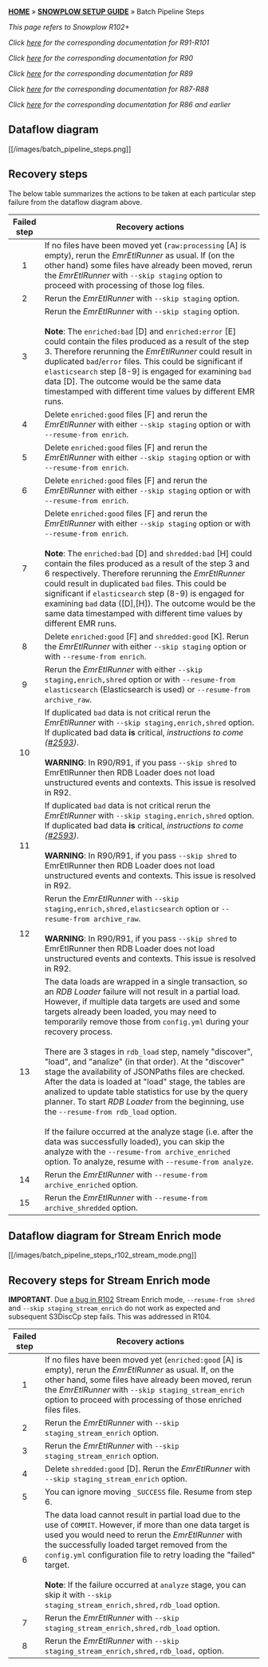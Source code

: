 [**HOME**](Home) » [**SNOWPLOW SETUP GUIDE**](Setting-up-Snowplow) » Batch Pipeline Steps

*This page refers to Snowplow R102+*

*Click [here](Batch-pipeline-steps-r91) for the corresponding documentation for R91-R101*

*Click [here](Batch-pipeline-steps-r90) for the corresponding documentation for R90*

*Click [here](Batch-pipeline-steps-r89) for the corresponding documentation for R89*

*Click [here](Batch-pipeline-steps-r87) for the corresponding documentation for R87-R88*

*Click [here](Batch-pipeline-steps-r86) for the corresponding documentation for R86 and earlier*

## Dataflow diagram

[[/images/batch_pipeline_steps.png]]

## Recovery steps

The below table summarizes the actions to be taken at each particular step failure from the dataflow diagram above.

Failed step | Recovery actions
:---:|---
 1 | If no files have been moved yet (`raw:processing` [A] is empty), rerun the *EmrEtlRunner* as usual. If (on the other hand) some files have already been moved, rerun the *EmrEtlRunner* with `--skip staging` option to proceed with processing of those log files.
 2 | Rerun the *EmrEtlRunner* with `--skip staging` option.|
 3 | Rerun the *EmrEtlRunner* with `--skip staging` option.<br><br>**Note**: The `enriched:bad` [D] and `enriched:error` [E] could contain the files produced as a result of the step 3. Therefore rerunning the *EmrEtlRunner* could result in duplicated `bad`/`error` files. This could be significant if `elasticsearch` step [8-9] is engaged for examining `bad` data [D]. The outcome would be the same data timestamped with different time values by different EMR runs.
 4 | Delete `enriched:good` files [F] and rerun the *EmrEtlRunner* with either `--skip staging` option or with `--resume-from enrich`.
 5 | Delete `enriched:good` files [F] and rerun the *EmrEtlRunner* with either `--skip staging` option or with `--resume-from enrich`.
 6 | Delete `enriched:good` files [F] and rerun the *EmrEtlRunner* with either `--skip staging` option or with `--resume-from enrich`.
 7 | Delete `enriched:good` files [F] and rerun the *EmrEtlRunner* with either `--skip staging` option or with `--resume-from enrich`.<br><br>**Note**: The `enriched:bad` [D] and `shredded:bad` [H] could contain the files produced as a result of the step 3 and 6 respectively. Therefore rerunning the *EmrEtlRunner* could result in duplicated `bad` files. This could be significant if `elasticsearch` step (8-9) is engaged for examining `bad` data ([D],[H]). The outcome would be the same data timestamped with different time values by different EMR runs.
 8 | Delete `enriched:good` [F] and `shredded:good` [K]. Rerun the *EmrEtlRunner* with either `--skip staging` option or with `--resume-from enrich`.
 9 | Rerun the *EmrEtlRunner* with either `--skip staging,enrich,shred` option or with `--resume-from elasticsearch` (Elasticsearch is used) or `--resume-from archive_raw`.
 10 | If duplicated `bad` data is not critical rerun the *EmrEtlRunner* with `--skip staging,enrich,shred` option. If duplicated bad data **is** critical, *instructions to come ([#2593](https://github.com/snowplow/snowplow/issues/2593))*.<br><br>**WARNING**: In R90/R91, if you pass `--skip shred` to EmrEtlRunner then RDB Loader does not load unstructured events and contexts. This issue is resolved in R92.
 11 | If duplicated `bad` data is not critical rerun the *EmrEtlRunner* with `--skip staging,enrich,shred` option. If duplicated bad data **is** critical, *instructions to come ([#2593](https://github.com/snowplow/snowplow/issues/2593))*.<br><br>**WARNING**: In R90/R91, if you pass `--skip shred` to EmrEtlRunner then RDB Loader does not load unstructured events and contexts. This issue is resolved in R92.
 12 | Rerun the *EmrEtlRunner* with `--skip staging,enrich,shred,elasticsearch` option or `--resume-from archive_raw`.<br><br>**WARNING**: In R90/R91, if you pass `--skip shred` to EmrEtlRunner then RDB Loader does not load unstructured events and contexts. This issue is resolved in R92.
 13 | The data loads are wrapped in a single transaction, so an *RDB Loader* failure will not result in a partial load. However, if multiple data targets are used and some targets already been loaded, you may need to temporarily remove those from `config.yml` during your recovery process.<br><br>There are 3 stages in `rdb_load` step, namely "discover", "load", and "analize" (in that order). At the "discover" stage the availability of JSONPaths files are checked. After the data is loaded at "load" stage, the tables are analized to update table statistics for use by the query planner. To start *RDB Loader* from the beginning, use the `--resume-from rdb_load` option.<br><br>If the failure occurred at the analyze stage (i.e. after the data was successfully loaded), you can skip the analyze with the `--resume-from archive_enriched` option. To analyze, resume with `--resume-from analyze`.
 14 | Rerun the *EmrEtlRunner* with `--resume-from archive_enriched` option.
 15 | Rerun the *EmrEtlRunner* with `--resume-from archive_shredded` option.

## Dataflow diagram for Stream Enrich mode

[[/images/batch_pipeline_steps_r102_stream_mode.png]]

## Recovery steps for Stream Enrich mode

**IMPORTANT**. Due [a bug in R102][r102-shred-bug] Stream Enrich mode, `--resume-from shred` and `--skip staging_stream_enrich` do not work as expected and subsequent S3DiscCp step fails. This was addressed in R104.

Failed step | Recovery actions
:---:|---
 1 | If no files have been moved yet (`enriched:good` [A] is empty), rerun the *EmrEtlRunner* as usual. If, on the other hand, some files have already been moved, rerun the *EmrEtlRunner* with `--skip staging_stream_enrich` option to proceed with processing of those enriched files files.
 2 | Rerun the *EmrEtlRunner* with `--skip staging_stream_enrich` option.
 3 | Rerun the *EmrEtlRunner* with `--skip staging_stream_enrich` option.
 4 | Delete `shredded:good` [D]. Rerun the *EmrEtlRunner* with `--skip staging_stream_enrich` option.
 5 | You can ignore moving `_SUCCESS` file. Resume from step 6.
 6 | The data load cannot result in partial load due to the use of `COMMIT`. However, if more than one data target is used you would need to rerun the *EmrEtlRunner* with the successfully loaded target removed from the `config.yml` configuration file to retry loading the "failed" target.<br><br>**Note**: If the failure occurred at `analyze` stage, you can skip it with `--skip staging_stream_enrich,shred,rdb_load` option.
 7 | Rerun the *EmrEtlRunner* with `--skip staging_stream_enrich,shred,rdb_load` option.
 8 | Rerun the *EmrEtlRunner* with `--skip staging_stream_enrich,shred,rdb_load,` option.

 [r102-shred-bug]: https://github.com/snowplow/snowplow/issues/3722
